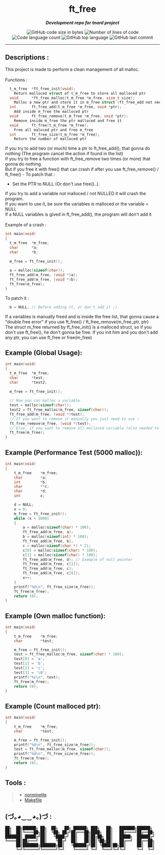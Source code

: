 <h1 align="center">
 	ft_free
</h1>

<p align="center">
	<b><i>Development repo for tnard project</i></b><br>
</p>

<p align="center">
	<img alt="GitHub code size in bytes" src="https://img.shields.io/github/languages/code-size/PandeoF1/42-ft_free?color=blueviolet" />
	<img alt="Number of lines of code" src="https://img.shields.io/tokei/lines/github/PandeoF1/ft_free?color=blueviolet" />
	<img alt="Code language count" src="https://img.shields.io/github/languages/count/PandeoF1/ft_free?color=blue" />
	<img alt="GitHub top language" src="https://img.shields.io/github/languages/top/PandeoF1/ft_free?color=blue" />
	<img alt="GitHub last commit" src="https://img.shields.io/github/last-commit/PandeoF1/ft_free?color=brightgreen" />
</p>

---
## Descriptions :
This project is made to perform a clean management of all malloc.<br /><br />
Functions :<br />
```c
  t_m_free	*ft_free_init(void);
  	Return malloced struct of t_m_free to store all malloced ptr
  void		*ft_free_malloc(t_m_free *m_free, size_t size);
  	Malloc a new ptr and store it in m_free struct (ft_free_add not needed, already done)
  int		ft_free_add(t_m_free *m_free, void *ptr);
  	Add inside m_free the malloced ptr
  void		ft_free_remove(t_m_free *m_free, void *ptr);
  	Remove inside m_free the ptr malloced and free it
  void		ft_free(t_m_free *m_free);
  	Free all maloced ptr and free m_free
  int		ft_free_size(t_m_free *m_free);
  	Return the number of malloced ptr
```
If you try to add two (or much) time a ptr to ft_free_add(), that gonna do nothing (The program cancel the action if found in the list)<br />
If you try to free a function with ft_free_remove two times (or more) that gonna do nothing. <br />
But if you free it with free() that can crash if after you use ft_free_remove() / ft_free() - To patch that :
- Set the PTR to NULL (Or don't use free()..).

If you try to add a variable not malloced / not NULLED it will crash the program.<br />
If you want to use it, be sure the variables is malloced or the variable = NULL<br />
If a NULL variables is gived in ft_free_add(), the program will don't add it<br /><br />
Example of a crash :<br />
```c
int main(void)
{
  t_m_free  *m_free;
  char      *a;
  char      *b;
 
  m_free = ft_free_init();
  
  a = malloc(sizeof(char));
  ft_free_add(m_free, (void *)a);
  ft_free_add(m_free, (void *)b);
  ft_free(m_free);
}
```
To patch it :<br />
```c
  b = NULL; // Before adding it, or don't add it ;).
```
If a variables is manually freed and is inside the free list, that gonna cause a "double free error" if you use ft_free() / ft_free_remove(m_free_ptr, ptr)<br />
The struct m_free returned by ft_free_init() is a malloced struct, so if you don't use ft_free(), he don't gonna be free. If you init him and you don't add any ptr, you can use ft_free or free(m_free)<br />

## Example (Global Usage):
```c
int main(void)
{
  t_m_free  *m_free;
  char      *test;
  char      *test2;
 
  m_free = ft_free_init();
  
  // Now you can malloc a variable.
  test = malloc(sizeof(char));
  test2 = ft_free_malloc(m_free, sizeof(char));
  ft_free_add(m_free, (void *)test);
  // If you want to remove it manually you just need to use :
  ft_free_remove(m_free, (void *)test);
  // Else, if you want to remove all malloced variable (also needed to destroy *m_free):
  ft_free(m_free);
}
```
## Example (Performance Test (5000 malloc)):
```c
int	main(void)
{
	t_m_free	*m_free;
	char		*a;
	int			*b;
	char		**c;
	char		*d;
	int			x;

	d = NULL;
	x = 0;
	m_free = ft_free_init();
	while (x < 1000)
	{
		a = malloc(sizeof(char) * 100);
		ft_free_add(m_free, a);
		b = malloc(sizeof(int) * 100);
		ft_free_add(m_free, b);
		c = malloc(sizeof(char *) * 2);
		c[0] = malloc(sizeof(char) * 100);
		c[1] = malloc(sizeof(char) * 100);
		ft_free_add(m_free, d); // Exemple of null pointer
		ft_free_add(m_free, c[1]);
		ft_free_add(m_free, c);
		ft_free_add(m_free, c[0]);
		x++;
	}
	printf("%d\n", ft_free_size(m_free));
	ft_free(m_free);
	return (0);
}
```
## Example (Own malloc function):
```c
int	main(void)
{
	t_m_free	*m_free;
	char		*test;

	m_free = ft_free_init();
	test = ft_free_malloc(m_free, sizeof(char) * 100);
	test[0] = 'a';
	test[1] = 'b';
	test[2] = 'c';
	test[3] = '\0';
	printf("%s\n", test);
	ft_free(m_free);
	return (0);
}
```
## Example (Count malloced ptr):
```c
int	main(void)
{
	t_m_free	*m_free;
	char		*test;

	m_free = ft_free_init();
	printf("%d\n", ft_free_size(m_free));
	test = ft_free_malloc(m_free, sizeof(char));
	printf("%d\n", ft_free_size(m_free));
	ft_free(m_free);
	return (0);
}
```
## Tools :
 > - [norminette](https://github.com/42School/norminette) <br />
 > - [Makefile](https://github.com/PandeoF1/makefile) <br />

## (づ｡◕‿‿◕｡)づ :
```
██╗  ██╗██████╗ ██╗  ██╗   ██╗ ██████╗ ███╗   ██╗   ███████╗██████╗ 
██║  ██║╚════██╗██║  ╚██╗ ██╔╝██╔═══██╗████╗  ██║   ██╔════╝██╔══██╗
███████║ █████╔╝██║   ╚████╔╝ ██║   ██║██╔██╗ ██║   █████╗  ██████╔╝
╚════██║██╔═══╝ ██║    ╚██╔╝  ██║   ██║██║╚██╗██║   ██╔══╝  ██╔══██╗
     ██║███████╗███████╗██║   ╚██████╔╝██║ ╚████║██╗██║     ██║  ██║
     ╚═╝╚══════╝╚══════╝╚═╝    ╚═════╝ ╚═╝  ╚═══╝╚═╝╚═╝     ╚═╝  ╚═╝
```

